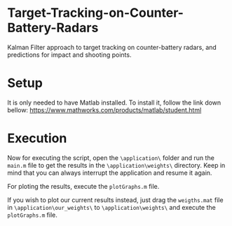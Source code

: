 # Target-Tracking-on-Counter-Battery-Radars
Kalman Filter approach to target tracking on counter-battery radars, and predictions for impact and shooting points.

# Setup
It is only needed to have Matlab installed. To install it, follow the link down bellow:
https://www.mathworks.com/products/matlab/student.html

# Execution
Now for executing the script, open the ``\application\`` folder and run the ``main.m`` file to get the results in the ``\application\weights\`` directory. Keep in mind that you can always interrupt the application and resume it again.

For ploting the results, execute the ``plotGraphs.m`` file.

If you wish to plot our current results instead, just drag the ``weigths.mat`` file in ``\application\our_weights\`` to ``\application\weights\`` and execute the ``plotGraphs.m`` file.
